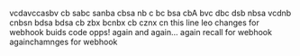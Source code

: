 vcdavccasbv
cb sabc sanba 
cbsa nb c
bc bsa cbA 
bvc dbc dsb nbsa
vcdnb cnbsn
bdsa bdsa 
cb zbx bcnbx
cb cznx cn
this line leo changes for webhook buids code
opps! again and again...
again recall for webhook
againchamnges for webhook
